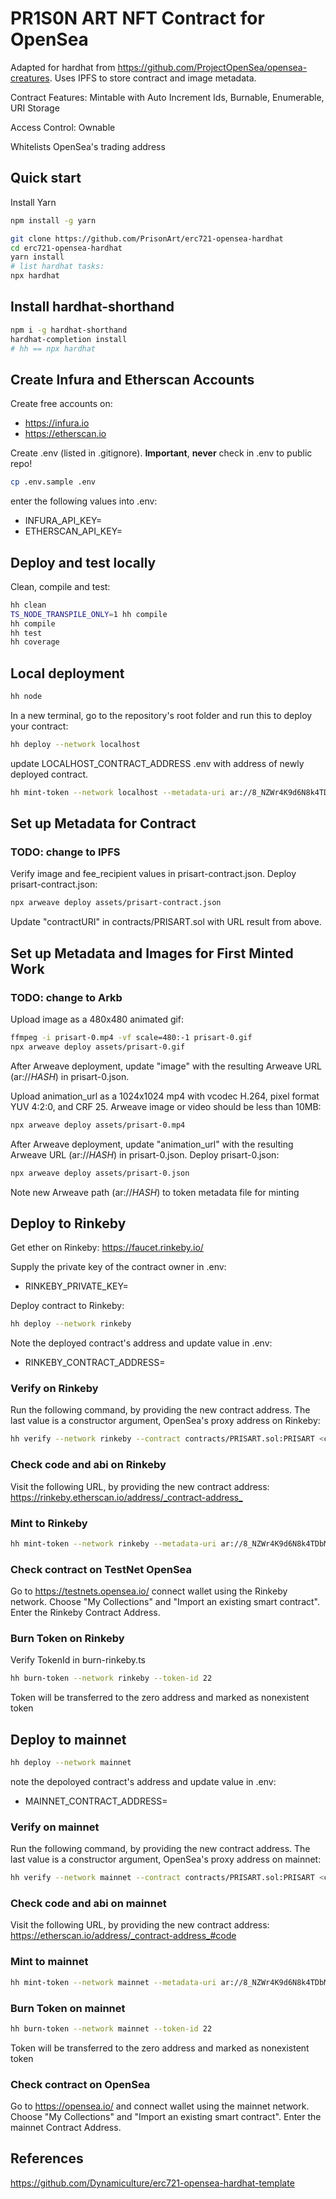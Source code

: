 # PR1S0N ART NFT Contract for OpenSea

Adapted for hardhat from <https://github.com/ProjectOpenSea/opensea-creatures>. Uses IPFS to store contract and image metadata.

Contract Features: Mintable with Auto Increment Ids, Burnable, Enumerable, URI Storage

Access Control: Ownable

Whitelists OpenSea's trading address

## Quick start

Install Yarn

```sh
npm install -g yarn
```

```sh
git clone https://github.com/PrisonArt/erc721-opensea-hardhat
cd erc721-opensea-hardhat
yarn install
# list hardhat tasks:
npx hardhat
```

## Install hardhat-shorthand

```sh
npm i -g hardhat-shorthand
hardhat-completion install
# hh == npx hardhat
```

## Create Infura and Etherscan Accounts

Create free accounts on:

* <https://infura.io>
* <https://etherscan.io>

Create .env (listed in .gitignore). **Important**, **never** check in .env to public repo!

```sh
cp .env.sample .env
```

enter the following values into .env:

* INFURA_API_KEY=
* ETHERSCAN_API_KEY=

## Deploy and test locally

Clean, compile and test:

```sh
hh clean
TS_NODE_TRANSPILE_ONLY=1 hh compile
hh compile
hh test
hh coverage
```

## Local deployment

```sh
hh node
```

In a new terminal, go to the repository's root folder and run this to
deploy your contract:

```sh
hh deploy --network localhost
```

update LOCALHOST_CONTRACT_ADDRESS .env with address of newly deployed contract.

```sh
hh mint-token --network localhost --metadata-uri ar://8_NZWr4K9d6N8k4TDbMzLAkW6cNQnSQMLeoShc8komM
```

## Set up Metadata for Contract

### TODO: change to IPFS

Verify image and fee_recipient values in prisart-contract.json. Deploy prisart-contract.json:

```sh
npx arweave deploy assets/prisart-contract.json
```

Update "contractURI" in contracts/PRISART.sol with URL result from above.

## Set up Metadata and Images for First Minted Work

### TODO: change to Arkb

Upload image as a 480x480 animated gif:

```sh
ffmpeg -i prisart-0.mp4 -vf scale=480:-1 prisart-0.gif
npx arweave deploy assets/prisart-0.gif
```

After Arweave deployment, update "image" with the resulting Arweave URL (ar://*HASH*) in prisart-0.json.

Upload animation_url as a 1024x1024 mp4 with vcodec H.264, pixel format YUV 4:2:0, and CRF 25. Arweave image or video should be less than 10MB:

```sh
npx arweave deploy assets/prisart-0.mp4
```

After Arweave deployment, update "animation_url" with the resulting Arweave URL (ar://*HASH*) in prisart-0.json. Deploy prisart-0.json:

```sh
npx arweave deploy assets/prisart-0.json
```

Note new Arweave path (ar://*HASH*) to token metadata file for minting

## Deploy to Rinkeby

Get ether on Rinkeby:
<https://faucet.rinkeby.io/>

Supply the private key of the contract owner in .env:

* RINKEBY_PRIVATE_KEY=

Deploy contract to Rinkeby:

```sh
hh deploy --network rinkeby
```

Note the deployed contract's address and update value in .env:

* RINKEBY_CONTRACT_ADDRESS=

### Verify on Rinkeby

Run the following command, by providing the new contract address. The last value is a constructor argument, OpenSea's proxy address on Rinkeby:

```sh
hh verify --network rinkeby --contract contracts/PRISART.sol:PRISART <contract-address> 0xf57b2c51ded3a29e6891aba85459d600256cf317
```

### Check code and abi on Rinkeby

Visit the following URL, by providing the new contract address:
<https://rinkeby.etherscan.io/address/_contract-address_>

### Mint to Rinkeby

```sh
hh mint-token --network rinkeby --metadata-uri ar://8_NZWr4K9d6N8k4TDbMzLAkW6cNQnSQMLeoShc8komM
```

### Check contract on TestNet OpenSea

Go to <https://testnets.opensea.io/> connect wallet using the Rinkeby network. Choose "My Collections" and "Import an existing smart contract". Enter the Rinkeby Contract Address.

### Burn Token on Rinkeby

Verify TokenId in burn-rinkeby.ts

```sh
hh burn-token --network rinkeby --token-id 22
```

Token will be transferred to the zero address and marked as nonexistent token

## Deploy to mainnet

```sh
hh deploy --network mainnet
```

note the depoloyed contract's address and update value in .env:

* MAINNET_CONTRACT_ADDRESS=

### Verify on mainnet

Run the following command, by providing the new contract address. The last value is a constructor argument, OpenSea's proxy address on mainnet:

```sh
hh verify --network mainnet --contract contracts/PRISART.sol:PRISART <contract-address> 0xa5409ec958c83c3f309868babaca7c86dcb077c1
```

### Check code and abi on mainnet

Visit the following URL, by providing the new contract address:
<https://etherscan.io/address/_contract-address_#code>

### Mint to mainnet

```sh
hh mint-token --network mainnet --metadata-uri ar://8_NZWr4K9d6N8k4TDbMzLAkW6cNQnSQMLeoShc8komM
```

### Burn Token on mainnet

```sh
hh burn-token --network mainnet --token-id 22
```

Token will be transferred to the zero address and marked as nonexistent token

### Check contract on OpenSea

Go to <https://opensea.io/> and connect wallet using the mainnet network. Choose "My Collections" and "Import an existing smart contract". Enter the mainnet Contract Address.

## References

<https://github.com/Dynamiculture/erc721-opensea-hardhat-template>
